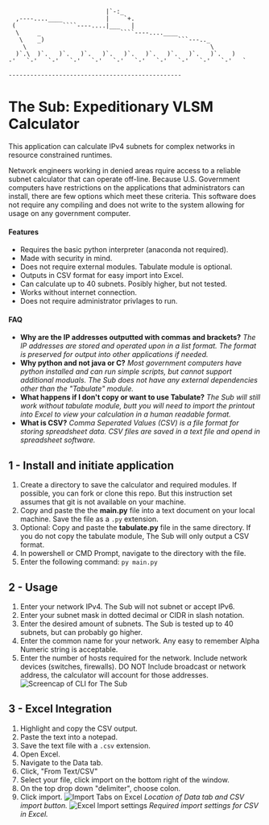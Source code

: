 `````                     
                           |`-:_
  ,----....____            |    `+.
 (             ````----....|___   |
  \     _                      ````----....____
   \    _)                                     ```---.._
    \                                                   \
  )`.\  )`.   )`.   )`.   )`.   )`.   )`.   )`.   )`.   )`.   )
-'   `-'   `-'   `-'   `-'   `-'   `-'   `-'   `-'   `-'   `-'   `

------------------------------------------------
`````
# The Sub: Expeditionary VLSM Calculator
This application can calculate IPv4 subnets for complex networks in resource constrained runtimes.

Network engineers working in denied areas rquire access to a reliable subnet calculator that can operate off-line. Because U.S. Government computers have restrictions on the applications that administrators can install, there are few options which meet these criteria. 
This software does not require any compiling and does not write to the system allowing for usage on any government computer.
#### Features
- Requires the basic python interpreter (anaconda not required).
- Made with security in mind.
- Does not require external modules. Tabulate module is optional.
- Outputs in CSV format for easy import into Excel.
- Can calculate up to 40 subnets. Posibly higher, but not tested.
- Works without internet connection.
- Does not require administrator privlages to run.

#### FAQ
- **Why are the IP addresses outputted with commas and brackets?** _The IP addresses are stored and operated upon in a list format. The format is preserved for output into other applications if needed._
- **Why python and not java or C?** _Most government computers have python installed and can run simple scripts, but cannot support additional moduals. The Sub does not have any external dependencies other than the "Tabulate" module._
- **What happens if I don't copy or want to use Tabulate?** _The Sub will still work without tabulate module, butt you will need to import the printout into Excel to view your calculation in a human readable format._
- **What is CSV?** _Comma Seperated Values (CSV) is a file format for storing spreadsheet data. CSV files are saved in a text file and opend in spreadsheet software._

## 1 - Install and initiate application
1) Create a directory to save the calculator and required modules. If possible, you can fork or clone this repo. But this instruction set assumes that git is not available on your machine.
2) Copy and paste the the **main.py** file into a text document on your local machine. Save the file as a ```.py``` extension.
3) Optional: Copy and paste the **tabulate.py** file in the same directory. If you do not copy the tabulate module, The Sub will only output a CSV format.
4) In powershell or CMD Prompt, navigate to the directory with the file.
5) Enter the following command:
```py main.py```

## 2 - Usage
1) Enter your network IPv4. The Sub will not subnet or accept IPv6.
2) Enter your subnet mask in dotted decimal or CIDR in slash notation.
3) Enter the desired amount of subnets. The Sub is tested up to 40 subnets, but can probably go higher.
4) Enter the common name for your network. Any easy to remember Alpha Numeric string is acceptable.
5) Enter the number of hosts required for the network. Include network devices (switches, firewalls). DO NOT Include broadcast or network address, the calculator will account for those addresses.
![Screencap of CLI for The Sub](https://github.com/TheMagicNacho/subnet/blob/master/archive/img/screencap_v2.png)

## 3 - Excel Integration
1) Highlight and copy the CSV output.
2) Paste the text into a notepad.
3) Save the text file with a ```.csv``` extension.
4) Open Excel.
5) Navigate to the Data tab.
6) Click, "From Text/CSV"
7) Select your file, click import on the bottom right of the window.
8) On the top drop down "delimiter", choose colon.
9) Click import. 
![Import Tabs on Excel](https://github.com/TheMagicNacho/subnet/blob/master/archive/img/excel_screencap.PNG)
_Location of Data tab and CSV import button._
![Excel Import settings](https://github.com/TheMagicNacho/subnet/blob/master/archive/img/import.PNG)
_Required import settings for CSV in Excel._



